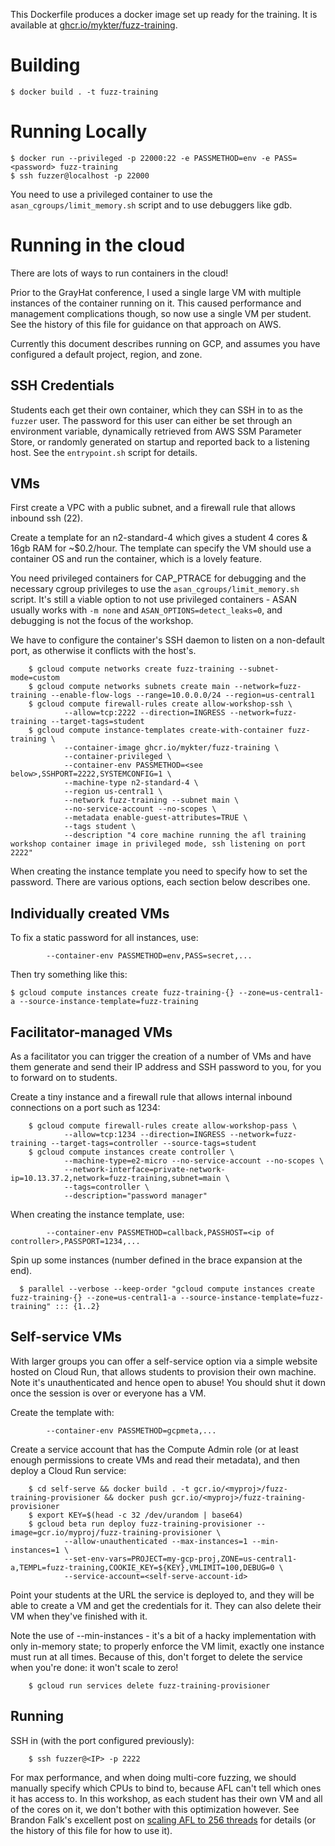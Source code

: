 This Dockerfile produces a docker image set up ready for the training. It is available at
[ghcr.io/mykter/fuzz-training](http://ghcr.io/mykter/fuzz-training).

# Building

    $ docker build . -t fuzz-training

# Running Locally

    $ docker run --privileged -p 22000:22 -e PASSMETHOD=env -e PASS=<password> fuzz-training
    $ ssh fuzzer@localhost -p 22000

You need to use a privileged container to use the `asan_cgroups/limit_memory.sh` script and to use debuggers like gdb.

# Running in the cloud

There are lots of ways to run containers in the cloud!

Prior to the GrayHat conference, I used a single large VM with multiple instances of the container running on it. This
caused performance and management complications though, so now use a single VM per student. See the history of this file
for guidance on that approach on AWS.

Currently this document describes running on GCP, and assumes you have configured a default project, region, and zone.

## SSH Credentials

Students each get their own container, which they can SSH in to as the `fuzzer` user. The password for this user can
either be set through an environment variable, dynamically retrieved from AWS SSM Parameter Store, or randomly generated
on startup and reported back to a listening host. See the `entrypoint.sh` script for details.

## VMs

First create a VPC with a public subnet, and a firewall rule that allows inbound ssh (22).

Create a template for an n2-standard-4 which gives a student 4 cores & 16gb RAM for ~\$0.2/hour. The template can
specify the VM should use a container OS and run the container, which is a lovely feature.

You need privileged containers for CAP_PTRACE for debugging and the necessary cgroup privileges to use the
`asan_cgroups/limit_memory.sh` script. It's still a viable option to not use privileged containers - ASAN usually works
with `-m none` and `ASAN_OPTIONS=detect_leaks=0`, and debugging is not the focus of the workshop.

We have to configure the container's SSH daemon to listen on a non-default port, as otherwise it conflicts with the
host's.

        $ gcloud compute networks create fuzz-training --subnet-mode=custom
        $ gcloud compute networks subnets create main --network=fuzz-training --enable-flow-logs --range=10.0.0.0/24 --region=us-central1
        $ gcloud compute firewall-rules create allow-workshop-ssh \
                --allow=tcp:2222 --direction=INGRESS --network=fuzz-training --target-tags=student
        $ gcloud compute instance-templates create-with-container fuzz-training \
                --container-image ghcr.io/mykter/fuzz-training \
                --container-privileged \
                --container-env PASSMETHOD=<see below>,SSHPORT=2222,SYSTEMCONFIG=1 \
                --machine-type n2-standard-4 \
                --region us-central1 \
                --network fuzz-training --subnet main \
                --no-service-account --no-scopes \
                --metadata enable-guest-attributes=TRUE \
                --tags student \
                --description "4 core machine running the afl training workshop container image in privileged mode, ssh listening on port 2222"

When creating the instance template you need to specify how to set the password. There are various options, each section
below describes one.

## Individually created VMs

To fix a static password for all instances, use:

            --container-env PASSMETHOD=env,PASS=secret,...

Then try something like this:

    $ gcloud compute instances create fuzz-training-{} --zone=us-central1-a --source-instance-template=fuzz-training

## Facilitator-managed VMs

As a facilitator you can trigger the creation of a number of VMs and have them generate and send their IP address and
SSH password to you, for you to forward on to students.

Create a tiny instance and a firewall rule that allows internal inbound connections on a port such as 1234:

        $ gcloud compute firewall-rules create allow-workshop-pass \
                --allow=tcp:1234 --direction=INGRESS --network=fuzz-training --target-tags=controller --source-tags=student
        $ gcloud compute instances create controller \
                --machine-type=e2-micro --no-service-account --no-scopes \
                --network-interface=private-network-ip=10.13.37.2,network=fuzz-training,subnet=main \
                --tags=controller \
                --description="password manager"

When creating the instance template, use:

            --container-env PASSMETHOD=callback,PASSHOST=<ip of controller>,PASSPORT=1234,...

Spin up some instances (number defined in the brace expansion at the end).

      $ parallel --verbose --keep-order "gcloud compute instances create fuzz-training-{} --zone=us-central1-a --source-instance-template=fuzz-training" ::: {1..2}

## Self-service VMs

With larger groups you can offer a self-service option via a simple website hosted on Cloud Run, that allows students to
provision their own machine. Note it's unauthenticated and hence open to abuse! You should shut it down once the session
is over or everyone has a VM.

Create the template with:

            --container-env PASSMETHOD=gcpmeta,...

Create a service account that has the Compute Admin role (or at least enough permissions to create VMs and read their
metadata), and then deploy a Cloud Run service:

        $ cd self-serve && docker build . -t gcr.io/<myproj>/fuzz-training-provisioner && docker push gcr.io/<myproj>/fuzz-training-provisioner
        $ export KEY=$(head -c 32 /dev/urandom | base64)
        $ gcloud beta run deploy fuzz-training-provisioner --image=gcr.io/myproj/fuzz-training-provisioner \
                --allow-unauthenticated --max-instances=1 --min-instances=1 \
                --set-env-vars=PROJECT=my-gcp-proj,ZONE=us-central1-a,TEMPL=fuzz-training,COOKIE_KEY=${KEY},VMLIMIT=100,DEBUG=0 \
                --service-account=<self-serve-account-id>

Point your students at the URL the service is deployed to, and they will be able to create a VM and get the credentials
for it. They can also delete their VM when they've finished with it.

Note the use of --min-instances - it's a bit of a hacky implementation with only in-memory state; to properly enforce
the VM limit, exactly one instance must run at all times. Because of this, don't forget to delete the service when
you're done: it won't scale to zero!

        $ gcloud run services delete fuzz-training-provisioner

## Running

SSH in (with the port configured previously):

        $ ssh fuzzer@<IP> -p 2222

For max performance, and when doing multi-core fuzzing, we should manually specify which CPUs to bind to, because AFL
can't tell which ones it has access to. In this workshop, as each student has their own VM and all of the cores on it,
we don't bother with this optimization however. See Brandon Falk's excellent post on
[scaling AFL to 256 threads](https://gamozolabs.github.io/fuzzing/2018/09/16/scaling_afl.html) for details (or the
history of this file for how to use it).
